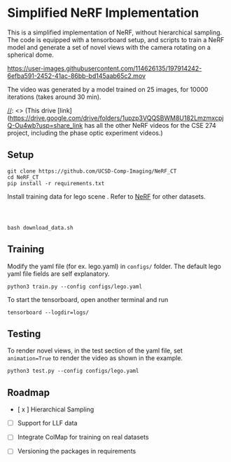 # Simplified NeRF Implementation

This is a simplified implementation of NeRF, without hierarchical sampling. The code is equipped with a tensorboard setup, and scripts to train a NeRF model and generate a set of novel views with the camera rotating on a spherical dome. 









https://user-images.githubusercontent.com/114626135/197914242-6efba591-2452-41ac-86bb-bd145aab65c2.mov


The video was generated by a model trained on 25 images, for 10000 iterations (takes around 30 min). 


[//]: <> (This drive [link](https://drive.google.com/drive/folders/1upzp3VQQSBWM8U182LmzmxcpjQ-Ou4wb?usp=share_link has all the other NeRF videos for the CSE 274 project, including the phase optic experiment videos.)

## Setup 

```
git clone https://github.com/UCSD-Comp-Imaging/NeRF_CT
cd NeRF_CT 
pip install -r requirements.txt
```

Install training data for lego scene . Refer to [NeRF](https://www.matthewtancik.com/nerf) for other datasets. 
```



bash download_data.sh
```

## Training 
Modify the yaml file (for ex. lego.yaml) in `configs/` folder. The default lego yaml file fields are self explanatory. 

```
python3 train.py --config configs/lego.yaml
```
To start the tensorboard, open another terminal and run 
```
tensorboard --logdir=logs/
```
## Testing 
To render novel views, in the test section of the yaml file, set `animation=True` to render the video as shown in the example. 
```
python3 test.py --config configs/lego.yaml
```
## Roadmap 
- [ x ] Hierarchical Sampling 
- [ ] Support for LLF data
- [ ] Integrate ColMap for training on real datasets 
- [ ] Versioning the packages in requirements





[//]: <> (## Phase Optic results)

[//]: <> (On training the NeRF model on 3 viewpoints, without any phase optic used for generating images.)  

[//]: <> (https://user-images.githubusercontent.com/114626135/205840333-8494dede-79d4-4bdf-969b-694397402b50.mov)

[//]: <> (On training the NeRF model on 3 viewpoints, with 100 lenslet uniform phase optic used for generating images.)  

[//]: <> (https://user-images.githubusercontent.com/114626135/205841079-5671d22a-c736-429f-bf5f-ddf834d6fac1.mov)

[//]: <> (On training the NeRF model on 3 viewpoints, with 100 lenslet uniform phase optic used for generating images.)  

[//]: <> (https://user-images.githubusercontent.com/114626135/205841623-469e6653-ebda-4d02-89be-fa82adefd24a.mov)


